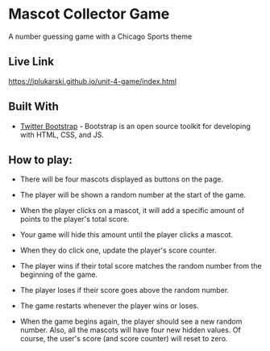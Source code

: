 # Mascot Collector Game
A number guessing game with a Chicago Sports theme

## Live Link
https://jplukarski.github.io/unit-4-game/index.html

## Built With

* [Twitter Bootstrap](https://getbootstrap.com/) - Bootstrap is an open source toolkit for developing with HTML, CSS, and JS.

## How to play:

* There will be four mascots displayed as buttons on the page.

* The player will be shown a random number at the start of the game.

* When the player clicks on a mascot, it will add a specific amount of points to the player's total score. 

* Your game will hide this amount until the player clicks a mascot.
* When they do click one, update the player's score counter.

* The player wins if their total score matches the random number from the beginning of the game.

* The player loses if their score goes above the random number.

* The game restarts whenever the player wins or loses.

* When the game begins again, the player should see a new random number. Also, all the mascots will have four new hidden values. Of course, the user's score (and score counter) will reset to zero.